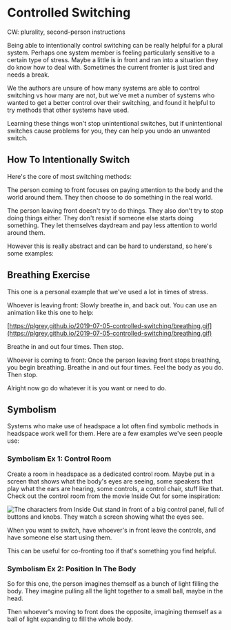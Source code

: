 # Controlled Switching

CW: plurality, second-person instructions

Being able to intentionally control switching can be really helpful for a plural system. Perhaps one system member is feeling particularly sensitive to a certain type of stress. Maybe a little is in front and ran into a situation they do know how to deal with. Sometimes the current fronter is just tired and needs a break.

We the authors are unsure of how many systems are able to control switching vs how many are not, but we've met a number of systems who wanted to get a better control over their switching, and found it helpful to try methods that other systems have used.

Learning these things won't stop unintentional switches, but if unintentional switches cause problems for you, they can help you undo an unwanted switch.

## How To Intentionally Switch

Here's the core of most switching methods:

The person coming to front focuses on paying attention to the body and the world around them. They then choose to do something in the real world.

The person leaving front doesn't try to do things. They also don't try to stop doing things either. They don't resist if someone else starts doing something. They let themselves daydream and pay less attention to world around them.

However this is really abstract and can be hard to understand, so here's some examples:

## Breathing Exercise

This one is a personal example that we've used a lot in times of stress.

Whoever is leaving front: Slowly breathe in, and back out. You can use an animation like this one to help:

[https://plgrey.github.io/2019-07-05-controlled-switching/breathing.gif](https://plgrey.github.io/2019-07-05-controlled-switching/breathing.gif)

Breathe in and out four times. Then stop.

Whoever is coming to front: Once the person leaving front stops breathing, you begin breathing. Breathe in and out four times. Feel the body as you do. Then stop.

Alright now go do whatever it is you want or need to do.

## Symbolism

Systems who make use of headspace a lot often find symbolic methods in headspace work well for them. Here are a few examples we've seen people use:

### Symbolism Ex 1: Control Room

Create a room in headspace as a dedicated control room. Maybe put in a screen that shows what the body's eyes are seeing, some speakers that play what the ears are hearing, some controls, a control chair, stuff like that. Check out the control room from the movie Inside Out for some inspiration:

![The characters from Inside Out stand in front of a big control panel, full of buttons and knobs. They watch a screen showing what the eyes see.](https://plgrey.github.io/2019-07-05-controlled-switching/insideout.jpg)

When you want to switch, have whoever's in front leave the controls, and have someone else start using them.

This can be useful for co-fronting too if that's something you find helpful.

### Symbolism Ex 2: Position In The Body

So for this one, the person imagines themself as a bunch of light filling the body. They imagine pulling all the light together to a small ball, maybe in the head.

Then whoever's moving to front does the opposite, imagining themself as a ball of light expanding to fill the whole body.

